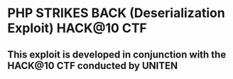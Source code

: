 # PHP STRIKES BACK (Deserialization Exploit) HACK@10 CTF

## This exploit is developed in conjunction with the HACK@10 CTF conducted by UNITEN
